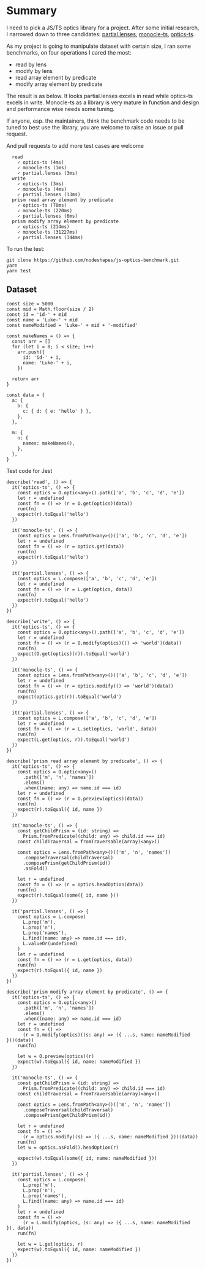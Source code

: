 # Summary

I need to pick a JS/TS optics library for a project. After some initial research, I narrowed down to three candidates: [partial.lenses](https://github.com/calmm-js/partial.lenses.git), [monocle-ts](https://github.com/gcanti/monocle-ts.git), [optics-ts](https://github.com/akheron/optics-ts.git).

As my project is going to manipulate dataset with certain size, I ran some benchmarks, on four operations I cared the most:

- read by lens
- modify by lens
- read array element by predicate
- modify array element by predicate

The result is as below. It looks partial.lenses excels in read while optics-ts excels in write. Monocle-ts as a library is very mature in function and design and performance wise needs some tuning.

If anyone, esp. the maintainers, think the benchmark code needs to be tuned to best use the library, you are welcome to raise an issue or pull request.

And pull requests to add more test cases are welcome


```
  read
    ✓ optics-ts (4ms)
    ✓ monocle-ts (1ms)
    ✓ partial.lenses (3ms)
  write
    ✓ optics-ts (3ms)
    ✓ monocle-ts (4ms)
    ✓ partial.lenses (13ms)
  prism read array element by predicate
    ✓ optics-ts (70ms)
    ✓ monocle-ts (220ms)
    ✓ partial.lenses (6ms)
  prism modify array element by predicate
    ✓ optics-ts (214ms)
    ✓ monocle-ts (31227ms)
    ✓ partial.lenses (344ms)
```

To run the test:

```
git clone https://github.com/nodeshapes/js-optics-benchmark.git
yarn
yarn test
```

## Dataset

```
const size = 5000
const mid = Math.floor(size / 2)
const id = 'id-' + mid
const name = 'Luke-' + mid
const nameModified = 'Luke-' + mid + '-modified'

const makeNames = () => {
  const arr = []
  for (let i = 0; i < size; i++)
    arr.push({
      id: 'id-' + i,
      name: 'Luke-' + i,
    })

  return arr
}

const data = {
  a: {
    b: {
      c: { d: { e: 'hello' } },
    },
  },

  m: {
    n: {
      names: makeNames(),
    },
  },
}

```

Test code for Jest

```
describe('read', () => {
  it('optics-ts', () => {
    const optics = O.optic<any>().path(['a', 'b', 'c', 'd', 'e'])
    let r = undefined
    const fn = () => (r = O.get(optics)(data))
    run(fn)
    expect(r).toEqual('hello')
  })

  it('monocle-ts', () => {
    const optics = Lens.fromPath<any>()(['a', 'b', 'c', 'd', 'e'])
    let r = undefined
    const fn = () => (r = optics.get(data))
    run(fn)
    expect(r).toEqual('hello')
  })

  it('partial.lenses', () => {
    const optics = L.compose(['a', 'b', 'c', 'd', 'e'])
    let r = undefined
    const fn = () => (r = L.get(optics, data))
    run(fn)
    expect(r).toEqual('hello')
  })
})

describe('write', () => {
  it('optics-ts', () => {
    const optics = O.optic<any>().path(['a', 'b', 'c', 'd', 'e'])
    let r = undefined
    const fn = () => (r = O.modify(optics)(() => 'world')(data))
    run(fn)
    expect(O.get(optics)(r)).toEqual('world')
  })

  it('monocle-ts', () => {
    const optics = Lens.fromPath<any>()(['a', 'b', 'c', 'd', 'e'])
    let r = undefined
    const fn = () => (r = optics.modify(() => 'world')(data))
    run(fn)
    expect(optics.get(r)).toEqual('world')
  })

  it('partial.lenses', () => {
    const optics = L.compose(['a', 'b', 'c', 'd', 'e'])
    let r = undefined
    const fn = () => (r = L.set(optics, 'world', data))
    run(fn)
    expect(L.get(optics, r)).toEqual('world')
  })
})

describe('prism read array element by predicate', () => {
  it('optics-ts', () => {
    const optics = O.optic<any>()
      .path(['m', 'n', 'names'])
      .elems()
      .when((name: any) => name.id === id)
    let r = undefined
    const fn = () => (r = O.preview(optics)(data))
    run(fn)
    expect(r).toEqual({ id, name })
  })

  it('monocle-ts', () => {
    const getChildPrism = (id: string) =>
      Prism.fromPredicate((child: any) => child.id === id)
    const childTraversal = fromTraversable(array)<any>()

    const optics = Lens.fromPath<any>()(['m', 'n', 'names'])
      .composeTraversal(childTraversal)
      .composePrism(getChildPrism(id))
      .asFold()

    let r = undefined
    const fn = () => (r = optics.headOption(data))
    run(fn)
    expect(r).toEqual(some({ id, name }))
  })

  it('partial.lenses', () => {
    const optics = L.compose(
      L.prop('m'),
      L.prop('n'),
      L.prop('names'),
      L.find((name: any) => name.id === id),
      L.valueOr(undefined)
    )
    let r = undefined
    const fn = () => (r = L.get(optics, data))
    run(fn)
    expect(r).toEqual({ id, name })
  })
})

describe('prism modify array element by predicate', () => {
  it('optics-ts', () => {
    const optics = O.optic<any>()
      .path(['m', 'n', 'names'])
      .elems()
      .when((name: any) => name.id === id)
    let r = undefined
    const fn = () =>
      (r = O.modify(optics)((s: any) => ({ ...s, name: nameModified }))(data))
    run(fn)

    let w = O.preview(optics)(r)
    expect(w).toEqual({ id, name: nameModified })
  })

  it('monocle-ts', () => {
    const getChildPrism = (id: string) =>
      Prism.fromPredicate((child: any) => child.id === id)
    const childTraversal = fromTraversable(array)<any>()

    const optics = Lens.fromPath<any>()(['m', 'n', 'names'])
      .composeTraversal(childTraversal)
      .composePrism(getChildPrism(id))

    let r = undefined
    const fn = () =>
      (r = optics.modify((s) => ({ ...s, name: nameModified }))(data))
    run(fn)
    let w = optics.asFold().headOption(r)

    expect(w).toEqual(some({ id, name: nameModified }))
  })

  it('partial.lenses', () => {
    const optics = L.compose(
      L.prop('m'),
      L.prop('n'),
      L.prop('names'),
      L.find((name: any) => name.id === id)
    )
    let r = undefined
    const fn = () =>
      (r = L.modify(optics, (s: any) => ({ ...s, name: nameModified }), data))
    run(fn)

    let w = L.get(optics, r)
    expect(w).toEqual({ id, name: nameModified })
  })
})

```
